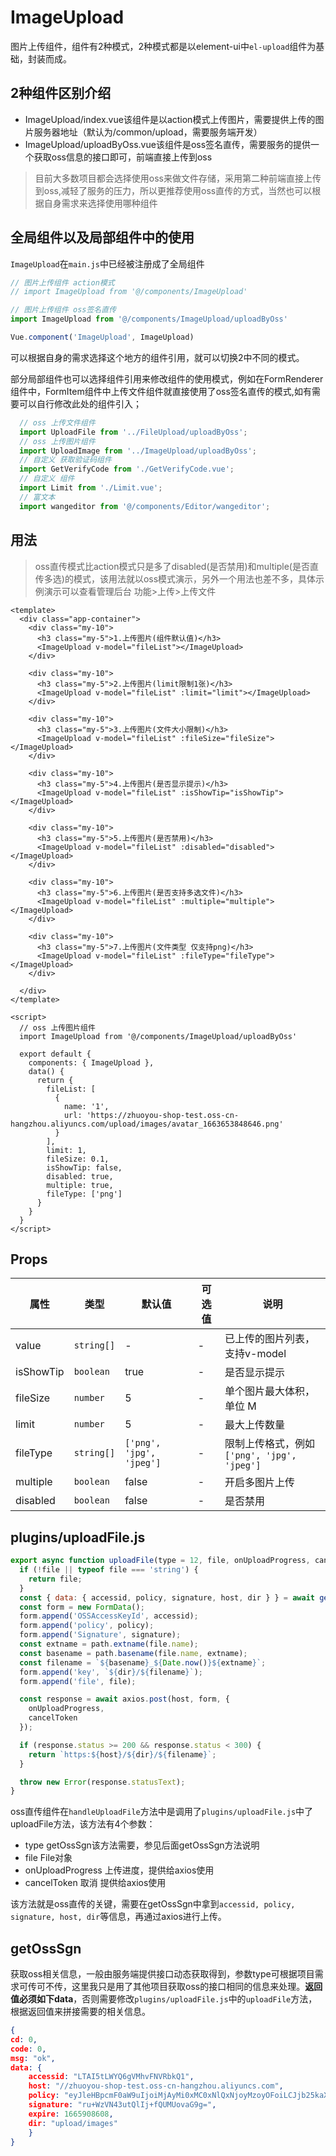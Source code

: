 # ImageUpload

图片上传组件，组件有2种模式，2种模式都是以element-ui中`el-upload`组件为基础，封装而成。

## 2种组件区别介绍

- ImageUpload/index.vue该组件是以action模式上传图片，需要提供上传的图片服务器地址（默认为/common/upload，需要服务端开发）
- ImageUpload/uploadByOss.vue该组件是oss签名直传，需要服务的提供一个获取oss信息的接口即可，前端直接上传到oss

> 目前大多数项目都会选择使用oss来做文件存储，采用第二种前端直接上传到oss,减轻了服务的压力，所以更推荐使用oss直传的方式，当然也可以根据自身需求来选择使用哪种组件

## 全局组件以及局部组件中的使用

`ImageUpload`在`main.js`中已经被注册成了全局组件

```js
// 图片上传组件 action模式
// import ImageUpload from '@/components/ImageUpload'

// 图片上传组件 oss签名直传
import ImageUpload from '@/components/ImageUpload/uploadByOss'

Vue.component('ImageUpload', ImageUpload)
```

可以根据自身的需求选择这个地方的组件引用，就可以切换2中不同的模式。

部分局部组件也可以选择组件引用来修改组件的使用模式，例如在FormRenderer组件中，FormItem组件中上传文件组件就直接使用了oss签名直传的模式,如有需要可以自行修改此处的组件引入；

```js
  // oss 上传文件组件
  import UploadFile from '../FileUpload/uploadByOss';
  // oss 上传图片组件
  import UploadImage from '../ImageUpload/uploadByOss';
  // 自定义 获取验证码组件
  import GetVerifyCode from './GetVerifyCode.vue';
  // 自定义 组件
  import Limit from './Limit.vue';
  // 富文本
  import wangeditor from '@/components/Editor/wangeditor';
```



## 用法

> oss直传模式比action模式只是多了disabled(是否禁用)和multiple(是否直传多选)的模式，该用法就以oss模式演示，另外一个用法也差不多，具体示例演示可以查看管理后台 功能>上传>上传文件



```vue
<template>
  <div class="app-container">
    <div class="my-10">
      <h3 class="my-5">1.上传图片(组件默认值)</h3>
      <ImageUpload v-model="fileList"></ImageUpload>
    </div>

    <div class="my-10">
      <h3 class="my-5">2.上传图片(limit限制1张)</h3>
      <ImageUpload v-model="fileList" :limit="limit"></ImageUpload>
    </div>

    <div class="my-10">
      <h3 class="my-5">3.上传图片(文件大小限制)</h3>
      <ImageUpload v-model="fileList" :fileSize="fileSize"></ImageUpload>
    </div>

    <div class="my-10">
      <h3 class="my-5">4.上传图片(是否显示提示)</h3>
      <ImageUpload v-model="fileList" :isShowTip="isShowTip"></ImageUpload>
    </div>

    <div class="my-10">
      <h3 class="my-5">5.上传图片(是否禁用)</h3>
      <ImageUpload v-model="fileList" :disabled="disabled"></ImageUpload>
    </div>

    <div class="my-10">
      <h3 class="my-5">6.上传图片(是否支持多选文件)</h3>
      <ImageUpload v-model="fileList" :multiple="multiple"></ImageUpload>
    </div>

    <div class="my-10">
      <h3 class="my-5">7.上传图片(文件类型 仅支持png)</h3>
      <ImageUpload v-model="fileList" :fileType="fileType"></ImageUpload>
    </div>

  </div>
</template>

<script>
  // oss 上传图片组件
  import ImageUpload from '@/components/ImageUpload/uploadByOss'

  export default {
    components: { ImageUpload },
    data() {
      return {
        fileList: [
          {
            name: '1',
            url: 'https://zhuoyou-shop-test.oss-cn-hangzhou.aliyuncs.com/upload/images/avatar_1663653848646.png'
          }
        ],
        limit: 1,
        fileSize: 0.1,
        isShowTip: false,
        disabled: true,
        multiple: true,
        fileType: ['png']
      }
    }
  }
</script>

```

## Props

| 属性              | 类型       | 默认值   | 可选值 | 说明                                     |
| ----------------- | ---------- | -------- | ------ | ---------------------------------------- |
| value             | `string[]` | -        | -      | 已上传的图片列表，支持v-model           |
| isShowTip  | `boolean`  | true    | -      | 是否显示提示               |
| fileSize           | `number`   | 5        | -      | 单个图片最大体积，单位 M                 |
| limit         | `number`   | 5 | -      | 最大上传数量          |
| fileType            | `string[]` | `['png', 'jpg', 'jpeg']`       | -      | 限制上传格式，例如 `['png', 'jpg', 'jpeg']` |
| multiple          | `boolean`  | false        | -      | 开启多图片上传                           |
| disabled      | `boolean`      | false        | -      | 是否禁用                           |

## plugins/uploadFile.js

```js
export async function uploadFile(type = 12, file, onUploadProgress, cancelToken) {
  if (!file || typeof file === 'string') {
    return file;
  }
  const { data: { accessid, policy, signature, host, dir } } = await getOssSgn({ type });
  const form = new FormData();
  form.append('OSSAccessKeyId', accessid);
  form.append('policy', policy);
  form.append('Signature', signature);
  const extname = path.extname(file.name);
  const basename = path.basename(file.name, extname);
  const filename = `${basename}_${Date.now()}${extname}`;
  form.append('key', `${dir}/${filename}`);
  form.append('file', file);

  const response = await axios.post(host, form, {
    onUploadProgress,
    cancelToken
  });

  if (response.status >= 200 && response.status < 300) {
    return `https:${host}/${dir}/${filename}`;
  }

  throw new Error(response.statusText);
}
```

oss直传组件在`handleUploadFile`方法中是调用了`plugins/uploadFile.js`中了uploadFile方法，该方法有4个参数：

- type getOssSgn该方法需要，参见后面getOssSgn方法说明
- file File对象
- onUploadProgress 上传进度，提供给axios使用
- cancelToken 取消 提供给axios使用

该方法就是oss直传的关键，需要在getOssSgn中拿到`accessid, policy, signature, host, dir`等信息，再通过axios进行上传。

## getOssSgn 

获取oss相关信息，一般由服务端提供接口动态获取得到，参数type可根据项目需求可传可不传，这里我只是用了其他项目获取oss的接口相同的信息来处理。**返回值必须如下data**，否则需要修改`plugins/uploadFile.js`中的`uploadFile`方法，根据返回值来拼接需要的相关信息。

```json
{
cd: 0,
code: 0,
msg: "ok",
data: {
    accessid: "LTAI5tLWYQ6gVMhvFNVRbkQ1",
    host: "//zhuoyou-shop-test.oss-cn-hangzhou.aliyuncs.com",
    policy: "eyJleHBpcmF0aW9uIjoiMjAyMi0xMC0xNlQxNjoyMzoyOFoiLCJjb25kaXRpb25zIjpbWyJjb250ZW50LWxlbmd0aC1yYW5nZSIsMCwxMDQ4NTc2MDBdLFsic3RhcnRzLXdpdGgiLCIka2V5IiwidXBsb2FkXC9pbWFnZXMiXV19",
    signature: "ru+WzVN43utQlIj+fQUMUovaG9g=",
    expire: 1665908608,
    dir: "upload/images"
    }
}
```

